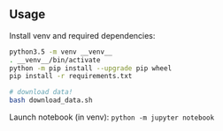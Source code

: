 
## Usage

Install venv and required dependencies:

```bash
python3.5 -m venv __venv__
. __venv__/bin/activate
python -m pip install --upgrade pip wheel
pip install -r requirements.txt 

# download data!
bash download_data.sh
```

Launch notebook (in venv): `python -m jupyter notebook`
